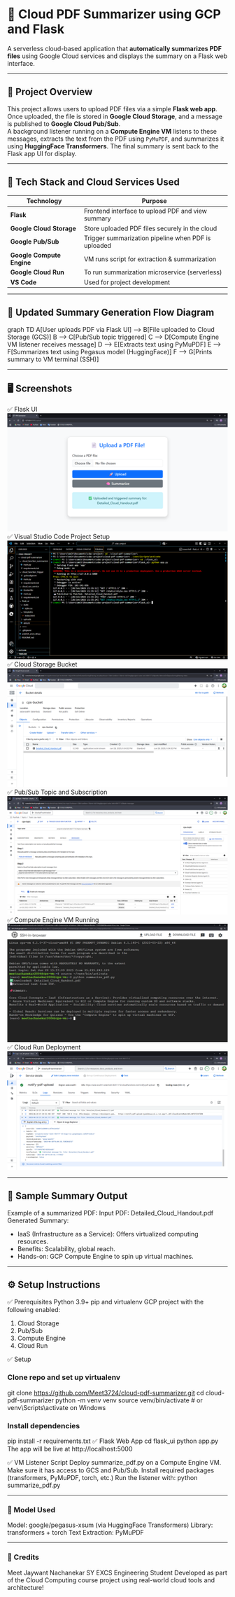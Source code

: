 # 📄 Cloud PDF Summarizer using GCP and Flask

A serverless cloud-based application that **automatically summarizes PDF files** using Google Cloud services and displays the summary on a Flask web interface.

---

## 🚀 Project Overview

This project allows users to upload PDF files via a simple **Flask web app**. Once uploaded, the file is stored in **Google Cloud Storage**, and a message is published to **Google Cloud Pub/Sub**.  
A background listener running on a **Compute Engine VM** listens to these messages, extracts the text from the PDF using `PyMuPDF`, and summarizes it using **HuggingFace Transformers**. The final summary is sent back to the Flask app UI for display.

---

## 🧩 Tech Stack and Cloud Services Used

| Technology                | Purpose                                                         |
|---------------------------|-----------------------------------------------------------------|
| **Flask**                 | Frontend interface to upload PDF and view summary               |
| **Google Cloud Storage**  | Store uploaded PDF files securely in the cloud                  |
| **Google Pub/Sub**        | Trigger summarization pipeline when PDF is uploaded             |
| **Google Compute Engine** | VM runs  script for extraction & summarization                  |
| **Google Cloud Run**      |  To run summarization microservice (serverless)                 |
| **VS Code**               | Used for project development                                    |

---

## 🧠 Updated Summary Generation Flow Diagram

graph TD
    A[User uploads PDF via Flask UI] --> B[File uploaded to Cloud Storage (GCS)]
    B --> C[Pub/Sub topic triggered]
    C --> D[Compute Engine VM listener receives message]
    D --> E[Extracts text using PyMuPDF]
    E --> F[Summarizes text using Pegasus model (HuggingFace)]
    F --> G[Prints summary to VM terminal (SSH)]

---

## 🖥️ Screenshots

✅ Flask UI
![Flask UI](<Screenshot 2025-06-28 213544.png>)
✅ Visual Studio Code Project Setup
![Visual Studio Code Project Setup](<Screenshot 2025-06-28 213607.png>)
✅ Cloud Storage Bucket
![Cloud Storage Bucket](<Screenshot 2025-06-28 213632.png>)
✅ Pub/Sub Topic and Subscription
![Pub/Sub Topic and Subscription](<Screenshot 2025-06-28 213811.png>)
✅ Compute Engine VM Running 
![Compute Engine VM Running](<Screenshot 2025-06-28 214239.png>)
✅ Cloud Run Deployment
![Cloud Run Deployment](<Screenshot 2025-06-28 214001.png>)

---

## 🧪 Sample Summary Output
Example of a summarized PDF:
Input PDF: Detailed_Cloud_Handout.pdf
Generated Summary:
- IaaS (Infrastructure as a Service): Offers virtualized computing resources.
- Benefits: Scalability, global reach.
- Hands-on: GCP Compute Engine to spin up virtual machines.

---

## ⚙️ Setup Instructions

✅ Prerequisites
Python 3.9+
pip and virtualenv
GCP project with the following enabled:
  1. Cloud Storage
  2. Pub/Sub
  3. Compute Engine
  4. Cloud Run

✅ Setup
### Clone repo and set up virtualenv
git clone https://github.com/Meet3724/cloud-pdf-summarizer.git 
cd cloud-pdf-summarizer
python -m venv venv
source venv/bin/activate  # or venv\Scripts\activate on Windows

### Install dependencies

pip install -r requirements.txt
✅ Flask Web App
cd flask_ui
python app.py
The app will be live at http://localhost:5000

✅ VM Listener Script
Deploy summarize_pdf.py on a Compute Engine VM.
Make sure it has access to GCS and Pub/Sub.
Install required packages (transformers, PyMuPDF, torch, etc.)
Run the listener with:
python summarize_pdf.py

--- 

### 🧠 Model Used
Model: google/pegasus-xsum (via HuggingFace Transformers)
Library: transformers + torch
Text Extraction: PyMuPDF

--- 

### 🧾 Credits
Meet Jaywant Nachanekar
SY EXCS Engineering Student
Developed as part of the Cloud Computing course project using real-world cloud tools and architecture!
